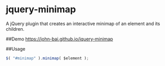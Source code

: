 # jquery-minimap
A jQuery plugin that creates an interactive minimap of an element and its children.

##Demo
https://john-bai.github.io/jquery-minimap

##Usage
```javascript
$( "#minimap" ).minimap( $element );
```